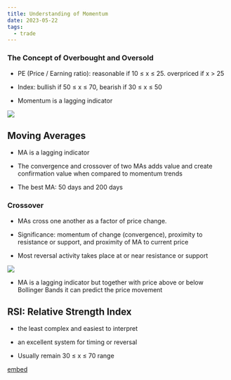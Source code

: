 ```yaml
---
title: Understanding of Momentum
date: 2023-05-22
tags:
  - trade
---
```


### The Concept of Overbought and Oversold

- PE (Price / Earning ratio): reasonable if 10 ≤ x ≤ 25. overpriced if x > 25

- Index: bullish if 50 ≤ x ≤ 70, bearish if 30 ≤ x ≤ 50

- Momentum is a lagging indicator

![](https://s3.us-west-2.amazonaws.com/secure.notion-static.com/5119430c-de3b-4cc5-b50f-d2c542ce9ad8/Untitled.png?X-Amz-Algorithm=AWS4-HMAC-SHA256&X-Amz-Content-Sha256=UNSIGNED-PAYLOAD&X-Amz-Credential=AKIAT73L2G45EIPT3X45%2F20230601%2Fus-west-2%2Fs3%2Faws4_request&X-Amz-Date=20230601T013124Z&X-Amz-Expires=3600&X-Amz-Signature=5eb5f6636bf73a837c1ed6992cce293ebbae34722bf35dd681bd191f2d054ad0&X-Amz-SignedHeaders=host&x-id=GetObject)

## Moving Averages

- MA is a lagging indicator

- The convergence and crossover of two MAs adds value and create confirmation value when compared to momentum trends

- The best MA: 50 days and 200 days

### Crossover

- MAs cross one another as a factor of price change. 

- Significance: momentum of change (convergence), proximity to resistance or support, and proximity of MA to current price

- Most reversal activity takes place at or near resistance or support

![](https://s3.us-west-2.amazonaws.com/secure.notion-static.com/d732e202-24fa-4862-99ce-4f0068d89501/Untitled.png?X-Amz-Algorithm=AWS4-HMAC-SHA256&X-Amz-Content-Sha256=UNSIGNED-PAYLOAD&X-Amz-Credential=AKIAT73L2G45EIPT3X45%2F20230601%2Fus-west-2%2Fs3%2Faws4_request&X-Amz-Date=20230601T013124Z&X-Amz-Expires=3600&X-Amz-Signature=672712a94e5a89ae09c8de1d0cf0d6419a9805239c194270b3b4ea53901040f5&X-Amz-SignedHeaders=host&x-id=GetObject)

- MA is a lagging indicator but together with price above or below Bollinger Bands it can predict the price movement

## RSI: Relative Strength Index

- the least complex and easiest to interpret

- an excellent system for timing or reversal

- Usually remain 30 ≤ x ≤ 70 range

[embed]()

